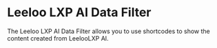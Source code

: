 # Leeloo LXP AI Data Filter

The Leeloo LXP AI Data Filter allows you to use shortcodes to show the content created from LeelooLXP AI.
